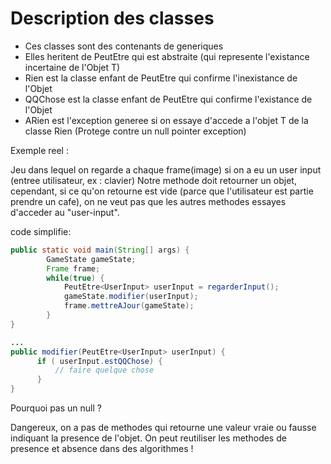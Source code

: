 # Description des classes 
- Ces classes sont des contenants de generiques
- Elles heritent de PeutEtre qui est abstraite (qui represente l'existance incertaine de l'Objet T)
- Rien est la classe enfant de PeutEtre qui confirme l'inexistance de l'Objet
- QQChose est la classe enfant de PeutEtre qui confirme l'existance de l'Objet
- ARien est l'exception generee si on essaye d'accede a l'objet T de la classe Rien (Protege contre un null pointer exception)

Exemple reel : 

Jeu dans lequel on regarde a chaque frame(image) si on a eu un user input (entree utilisateur, ex : clavier)
Notre methode doit retourner un objet, cependant, si ce qu'on retourne est vide (parce que l'utilisateur est partie prendre un cafe), on ne veut pas que les autres methodes essayes d'acceder au "user-input". 

code simplifie: 
```java
public static void main(String[] args) {
        GameState gameState; 
        Frame frame; 
        while(true) {
            PeutEtre<UserInput> userInput = regarderInput(); 
            gameState.modifier(userInput); 
            frame.mettreAJour(gameState); 
        }   
}

...
public modifier(PeutEtre<UserInput> userInput) {
      if ( userInput.estQQChose) {
          // faire quelque chose
      }    
}
```
Pourquoi pas un null ? 

Dangereux, on a pas de methodes qui retourne une valeur vraie ou fausse indiquant la presence de l'objet. 
On peut reutiliser les methodes de presence et absence dans des algorithmes ! 


